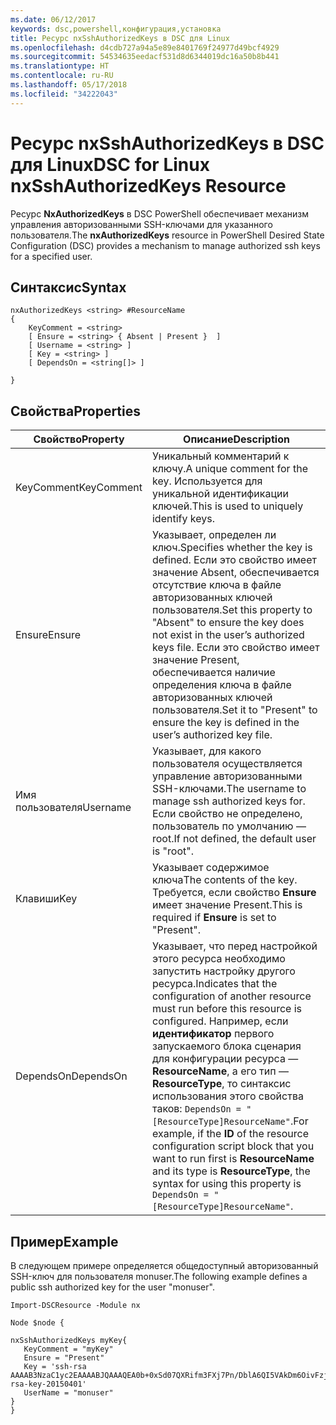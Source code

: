 ```yaml
---
ms.date: 06/12/2017
keywords: dsc,powershell,конфигурация,установка
title: Ресурс nxSshAuthorizedKeys в DSC для Linux
ms.openlocfilehash: d4cdb727a94a5e89e8401769f24977d49bcf4929
ms.sourcegitcommit: 54534635eedacf531d8d6344019dc16a50b8b441
ms.translationtype: HT
ms.contentlocale: ru-RU
ms.lasthandoff: 05/17/2018
ms.locfileid: "34222043"
---
```

# <a name="dsc-for-linux-nxsshauthorizedkeys-resource"></a><span data-ttu-id="3bdb9-103">Ресурс nxSshAuthorizedKeys в DSC для Linux</span><span class="sxs-lookup"><span data-stu-id="3bdb9-103">DSC for Linux nxSshAuthorizedKeys Resource</span></span>

<span data-ttu-id="3bdb9-104">Ресурс **NxAuthorizedKeys** в DSC PowerShell обеспечивает механизм управления авторизованными SSH-ключами для указанного пользователя.</span><span class="sxs-lookup"><span data-stu-id="3bdb9-104">The **nxAuthorizedKeys** resource in PowerShell Desired State Configuration (DSC) provides a mechanism to manage authorized ssh keys for a specified user.</span></span>

## <a name="syntax"></a><span data-ttu-id="3bdb9-105">Синтаксис</span><span class="sxs-lookup"><span data-stu-id="3bdb9-105">Syntax</span></span>

```
nxAuthorizedKeys <string> #ResourceName
{
    KeyComment = <string>
    [ Ensure = <string> { Absent | Present }  ]
    [ Username = <string> ]
    [ Key = <string> ]
    [ DependsOn = <string[]> ]

}
```

## <a name="properties"></a><span data-ttu-id="3bdb9-106">Свойства</span><span class="sxs-lookup"><span data-stu-id="3bdb9-106">Properties</span></span>

|  <span data-ttu-id="3bdb9-107">Свойство</span><span class="sxs-lookup"><span data-stu-id="3bdb9-107">Property</span></span> |  <span data-ttu-id="3bdb9-108">Описание</span><span class="sxs-lookup"><span data-stu-id="3bdb9-108">Description</span></span> |
|---|---|
| <span data-ttu-id="3bdb9-109">KeyComment</span><span class="sxs-lookup"><span data-stu-id="3bdb9-109">KeyComment</span></span>| <span data-ttu-id="3bdb9-110">Уникальный комментарий к ключу.</span><span class="sxs-lookup"><span data-stu-id="3bdb9-110">A unique comment for the key.</span></span> <span data-ttu-id="3bdb9-111">Используется для уникальной идентификации ключей.</span><span class="sxs-lookup"><span data-stu-id="3bdb9-111">This is used to uniquely identify keys.</span></span>|
| <span data-ttu-id="3bdb9-112">Ensure</span><span class="sxs-lookup"><span data-stu-id="3bdb9-112">Ensure</span></span>| <span data-ttu-id="3bdb9-113">Указывает, определен ли ключ.</span><span class="sxs-lookup"><span data-stu-id="3bdb9-113">Specifies whether the key is defined.</span></span> <span data-ttu-id="3bdb9-114">Если это свойство имеет значение Absent, обеспечивается отсутствие ключа в файле авторизованных ключей пользователя.</span><span class="sxs-lookup"><span data-stu-id="3bdb9-114">Set this property to "Absent" to ensure the key does not exist in the user’s authorized keys file.</span></span> <span data-ttu-id="3bdb9-115">Если это свойство имеет значение Present, обеспечивается наличие определения ключа в файле авторизованных ключей пользователя.</span><span class="sxs-lookup"><span data-stu-id="3bdb9-115">Set it to "Present" to ensure the key is defined in the user’s authorized key file.</span></span>|
| <span data-ttu-id="3bdb9-116">Имя пользователя</span><span class="sxs-lookup"><span data-stu-id="3bdb9-116">Username</span></span>| <span data-ttu-id="3bdb9-117">Указывает, для какого пользователя осуществляется управление авторизованными SSH-ключами.</span><span class="sxs-lookup"><span data-stu-id="3bdb9-117">The username to manage ssh authorized keys for.</span></span> <span data-ttu-id="3bdb9-118">Если свойство не определено, пользователь по умолчанию — root.</span><span class="sxs-lookup"><span data-stu-id="3bdb9-118">If not defined, the default user is "root".</span></span>|
| <span data-ttu-id="3bdb9-119">Клавиши</span><span class="sxs-lookup"><span data-stu-id="3bdb9-119">Key</span></span>| <span data-ttu-id="3bdb9-120">Указывает содержимое ключа</span><span class="sxs-lookup"><span data-stu-id="3bdb9-120">The contents of the key.</span></span> <span data-ttu-id="3bdb9-121">Требуется, если свойство **Ensure** имеет значение Present.</span><span class="sxs-lookup"><span data-stu-id="3bdb9-121">This is required if **Ensure** is set to "Present".</span></span>|
| <span data-ttu-id="3bdb9-122">DependsOn</span><span class="sxs-lookup"><span data-stu-id="3bdb9-122">DependsOn</span></span> | <span data-ttu-id="3bdb9-123">Указывает, что перед настройкой этого ресурса необходимо запустить настройку другого ресурса.</span><span class="sxs-lookup"><span data-stu-id="3bdb9-123">Indicates that the configuration of another resource must run before this resource is configured.</span></span> <span data-ttu-id="3bdb9-124">Например, если **идентификатор** первого запускаемого блока сценария для конфигурации ресурса — **ResourceName**, а его тип — **ResourceType**, то синтаксис использования этого свойства таков: `DependsOn = "[ResourceType]ResourceName"`.</span><span class="sxs-lookup"><span data-stu-id="3bdb9-124">For example, if the **ID** of the resource configuration script block that you want to run first is **ResourceName** and its type is **ResourceType**, the syntax for using this property is `DependsOn = "[ResourceType]ResourceName"`.</span></span>|

## <a name="example"></a><span data-ttu-id="3bdb9-125">Пример</span><span class="sxs-lookup"><span data-stu-id="3bdb9-125">Example</span></span>

<span data-ttu-id="3bdb9-126">В следующем примере определяется общедоступный авторизованный SSH-ключ для пользователя monuser.</span><span class="sxs-lookup"><span data-stu-id="3bdb9-126">The following example defines a public ssh authorized key for the user "monuser".</span></span>

```
Import-DSCResource -Module nx

Node $node {

nxSshAuthorizedKeys myKey{
   KeyComment = "myKey"
   Ensure = "Present"
   Key = 'ssh-rsa AAAAB3NzaC1yc2EAAAABJQAAAQEA0b+0xSd07QXRifm3FXj7Pn/DblA6QI5VAkDm6OivFzj3U6qGD1VJ6AAxWPCyMl/qhtpRtxZJDu/TxD8AyZNgc8aN2CljN1hOMbBRvH2q5QPf/nCnnJRaGsrxIqZjyZdYo9ZEEzjZUuMDM5HI1LA9B99k/K6PK2Bc1NLivpu7nbtVG2tLOQs+GefsnHuetsRMwo/+c3LtwYm9M0XfkGjYVCLO4CoFuSQpvX6AB3TedUy6NZ0iuxC0kRGg1rIQTwSRcw+McLhslF0drs33fw6tYdzlLBnnzimShMuiDWiT37WqCRovRGYrGCaEFGTG2e0CN8Co8nryXkyWc6NSDNpMzw== rsa-key-20150401'
   UserName = "monuser"
}
}
```